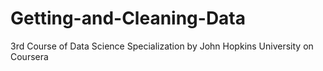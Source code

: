 Getting-and-Cleaning-Data
=========================

3rd Course of Data Science Specialization by John Hopkins University on Coursera
